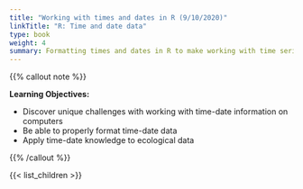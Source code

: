 ```yaml
---
title: "Working with times and dates in R (9/10/2020)"
linkTitle: "R: Time and date data"
type: book
weight: 4
summary: Formatting times and dates in R to make working with time series data easier
---
```


{{% callout note %}}

**Learning Objectives:**
* Discover unique challenges with working with time-date information on computers
* Be able to properly format time-date data 
* Apply time-date knowledge to ecological data

{{% /callout %}}

{{< list_children >}}
